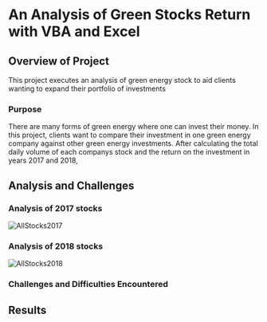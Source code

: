 # An Analysis of Green Stocks Return with VBA and Excel 
## Overview of Project 
This project executes an analysis of green energy stock to aid clients wanting to expand their portfolio of investments 
### Purpose
There are many forms of green energy where one can invest their money. In this project, clients want to compare their investment in one green energy company against other green energy investments. After calculating the total daily volume of each companys stock and the return on the investment in years 2017 and 2018, 
## Analysis and Challenges 
### Analysis of 2017 stocks
![AllStocks2017](https://user-images.githubusercontent.com/75647359/102694711-7836af80-41e8-11eb-87f5-35951dded10e.png)

### Analysis of 2018 stocks 
![AllStocks2018](https://user-images.githubusercontent.com/75647359/102694730-8f759d00-41e8-11eb-9e11-7fc2b4cff67c.png)
### Challenges and Difficulties Encountered 
## Results 
